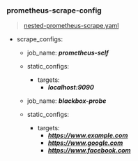 ### prometheus-scrape-config
> [nested-prometheus-scrape.yaml](https://github.com/Ayoralol/doc-gen/tree/main/configs/prometheus/nested-prometheus-scrape.yaml)

- scrape_configs:
    - job_name:
        ***prometheus-self***
    - static_configs:
        - targets:
            - ***localhost:9090***

    - job_name:
        ***blackbox-probe***
    - static_configs:
        - targets:
            - ***https://www.example.com***
            - ***https://www.google.com***
            - ***https://www.facebook.com***
